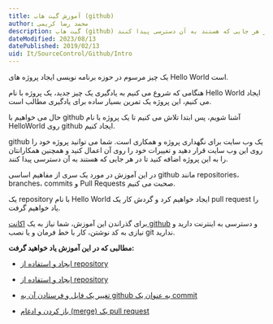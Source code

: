 ```yaml
---
title: آموزش گیت هاب (github)
author: محمد رضا کریمی
description: گیت هاب (github) یک وب سایت برای نگهداری پروژه و همکاری است. شما میتوانید پروژه خود را روی این وب سایت قرار دهید و تغییرات خود را روی آن اعمال کنید و همچنین همکارانتان را به این پروژه اضافه کنید تا در هر جایی که هستند به آن دسترسی پیدا کنند.
dateModified: 2023/08/13
datePublished: 2019/02/13
uid: It/SourceControl/Github/Intro
---
```


یک چیز مرسوم در حوزه برنامه نویسی ایجاد پروژه های Hello World است.

هنگامی که شروع می کنیم به یادگیری یک چیز جدید، یک پروژه با نام Hello World ایجاد می کنیم، این پروژه یک تمرین بسیار ساده برای یادگیری مطالب است.

حال می خواهیم با github آشنا شویم، پس ابتدا تلاش می کنیم تا یک پروژه با نام HelloWorld روی github ایجاد کنیم.

github یک وب سایت برای نگهداری پروژه و همکاری است. شما می توانید پروژه خود را روی این وب سایت قرار دهید و تغییرات خود را روی آن اعمال کنید و همچنین همکارانتان را به این پروژه اضافه کنید تا در هر جایی که هستند به آن دسترسی پیدا کنند.

در این آموزش در مورد یک سری از مفاهیم اساسی github مانند repositories، branches، commits و Pull Requests صحبت می کنیم.

 یک repository با نام Hello World ایجاد خواهیم کرد و گردش کار یک pull request را یاد خواهیم گرفت.

برای گذراندن این آموزش، شما نیاز به یک <a href="https://github.com" target="_blank">اکانت github</a> و دسترسی به اینترنت دارید و نیازی به کد نوشتن، کار با خط فرمان و یا نصب git ندارید.

**مطالبی که در این آموزش یاد خواهید گرفت:**

* <a href="https://www.hooshkar.com/Wiki/Github/CreateRepository" target="_blank">ایجاد و استفاده از repository</a>

* <a href="https://www.hooshkar.com/Wiki/Github/CreateBranch" target="_blank">ایجاد و استفاده از repository</a>

* <a href="https://www.hooshkar.com/Wiki/Github/MakeCommit" target="_blank">تغییر یک فایل و فرستادن آن به github به عنوان یک commit</a>

* <a href="https://www.hooshkar.com/Wiki/Github/OpenPullRequest" target="_blank">باز کردن و ادغام (merge) یک pull request</a>